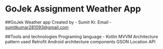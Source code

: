 # GoJek Assignment Weather App

##GoJek Weather app
Created by - Sumit Kr.
Email - sumitkumar281093@gmail.com

##Tools and technologies
Programing language - Kotlin
MVVM Architecture pattern used
Retrofit
Android architecture components
GSON
Location API

